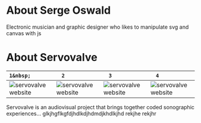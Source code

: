 # About Serge Oswald

Electronic musician and graphic designer who likes to manipulate svg and canvas with js

# About Servovalve

|  `1&nbsp;         ` | `2         ` | `3         ` | `4         ` |
| --- | --- | --- | --- |
| ![servovalve website](https://www.servovalve.org/nova/img/hdr1.svg) | ![servovalve website](https://www.servovalve.org/nova/img/hdr1.svg) | ![servovalve website](https://www.servovalve.org/nova/img/hdr1.svg) | ![servovalve website](https://www.servovalve.org/nova/img/hdr1.svg) |

Servovalve is an audiovisual project that brings together coded sonographic experiences...
glkjhgflkgfdjhdlkdjhdmdjkhdlkjhd&nbsp;rekjhe rekjhr
